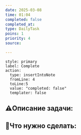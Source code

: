 ```yaml
---
date: 2025-03-08
time: 01:04
completed: false
completed_at: 
type: DailyTask
poins: 1
priority: 4
source: 

---
```


```meta-bind-button
style: primary
label: Complete
action:
  type: insertIntoNote
  fromLine: 4
  toLine:5
  value: "completed: false"
  templater: false
```
## ⚠️Описание задачи:



## 📝Что нужно сделать:
